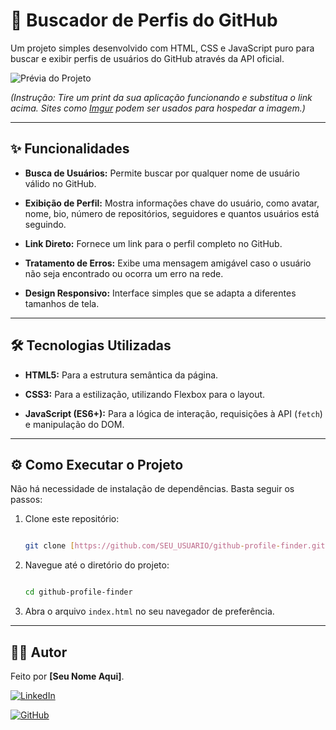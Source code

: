 # 🚀 Buscador de Perfis do GitHub

 

Um projeto simples desenvolvido com HTML, CSS e JavaScript puro para buscar e exibir perfis de usuários do GitHub através da API oficial.

 

![Prévia do Projeto](https://i.imgur.com/link-da-sua-imagem.png)  

*(Instrução: Tire um print da sua aplicação funcionando e substitua o link acima. Sites como [Imgur](https://imgur.com/) podem ser usados para hospedar a imagem.)*

 

---

 

## ✨ Funcionalidades

 

-   **Busca de Usuários:** Permite buscar por qualquer nome de usuário válido no GitHub.

-   **Exibição de Perfil:** Mostra informações chave do usuário, como avatar, nome, bio, número de repositórios, seguidores e quantos usuários está seguindo.

-   **Link Direto:** Fornece um link para o perfil completo no GitHub.

-   **Tratamento de Erros:** Exibe uma mensagem amigável caso o usuário não seja encontrado ou ocorra um erro na rede.

-   **Design Responsivo:** Interface simples que se adapta a diferentes tamanhos de tela.

 

---

 

## 🛠️ Tecnologias Utilizadas

 

-   **HTML5:** Para a estrutura semântica da página.

-   **CSS3:** Para a estilização, utilizando Flexbox para o layout.

-   **JavaScript (ES6+):** Para a lógica de interação, requisições à API (`fetch`) e manipulação do DOM.

 

---

 

## ⚙️ Como Executar o Projeto

 

Não há necessidade de instalação de dependências. Basta seguir os passos:

 

1.  Clone este repositório:

    ```bash

    git clone [https://github.com/SEU_USUARIO/github-profile-finder.git](https://github.com/SEU_USUARIO/github-profile-finder.git)

    ```

2.  Navegue até o diretório do projeto:

    ```bash

    cd github-profile-finder

    ```

3.  Abra o arquivo `index.html` no seu navegador de preferência.

 

---

 

## 👨‍💻 Autor

 

Feito por **[Seu Nome Aqui]**.

 

[![LinkedIn](https://img.shields.io/badge/LinkedIn-0077B5?style=for-the-badge&logo=linkedin&logoColor=white)](https://www.linkedin.com/in/seu-linkedin/)

[![GitHub](https://img.shields.io/badge/GitHub-181717?style=for-the-badge&logo=github&logoColor=white)](https://github.com/SEU_USUARIO)
